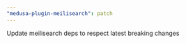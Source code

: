 ```yaml
---
"medusa-plugin-meilisearch": patch
---
```


Update meilisearch deps to respect latest breaking changes
